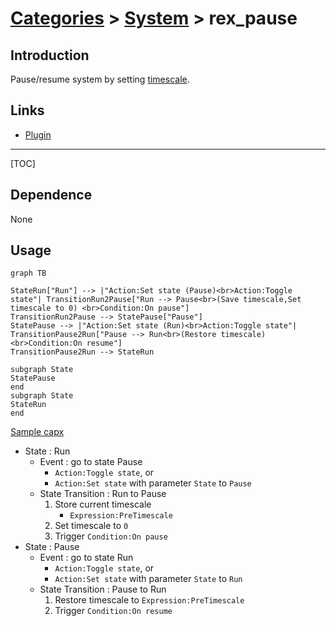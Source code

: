 # [Categories](categories.index.html) > [System](system.index.html) > rex_pause

## Introduction

Pause/resume system by setting [timescale](https://www.scirra.com/tutorials/67/delta-time-and-framerate-independence#h2a5).

## Links

- [Plugin](https://rexrainbow.github.io/C3RexDoc/repo/rex_pause.c3addon)


----

[TOC]

## Dependence

None

## Usage

```mermaid
graph TB

StateRun["Run"] --> |"Action:Set state (Pause)<br>Action:Toggle state"| TransitionRun2Pause["Run --> Pause<br>(Save timescale,Set timescale to 0) <br>Condition:On pause"]
TransitionRun2Pause --> StatePause["Pause"]
StatePause --> |"Action:Set state (Run)<br>Action:Toggle state"| TransitionPause2Run["Pause --> Run<br>(Restore timescale)<br>Condition:On resume"]
TransitionPause2Run --> StateRun

subgraph State
StatePause
end
subgraph State
StateRun
end

```

[Sample capx](https://onedrive.live.com/redir?resid=7497FD5EC94476E!536&authkey=!AHOh24sxVxcT6VQ&ithint=file%2c.capx)

- State : Run
  - Event : go to state Pause
    - `Action:Toggle state`, or 
    - `Action:Set state` with parameter `State` to `Pause`
  - State Transition : Run to Pause
    1. Store current timescale
       - `Expression:PreTimescale`
    2. Set timescale to `0`
    3. Trigger `Condition:On pause`
- State : Pause
  - Event : go to state Run
    - `Action:Toggle state`, or 
    - `Action:Set state` with parameter `State` to `Run`
  - State Transition : Pause to Run
    1. Restore timescale to `Expression:PreTimescale`
    2. Trigger `Condition:On resume`